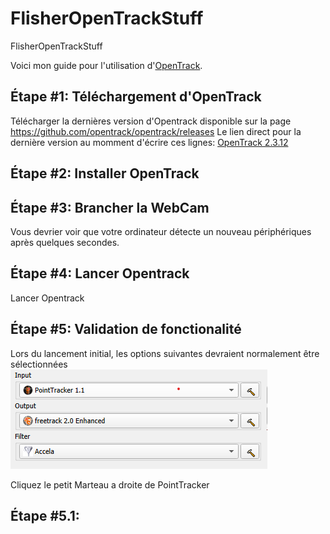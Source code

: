# FlisherOpenTrackStuff
FlisherOpenTrackStuff

Voici mon guide pour l'utilisation d'[OpenTrack](https://github.com/opentrack/opentrack/).


## Étape #1: Téléchargement d'OpenTrack
Télécharger la dernières version d'Opentrack disponible sur la page https://github.com/opentrack/opentrack/releases
Le lien direct pour la dernière version au momment d'écrire ces lignes: [OpenTrack 2.3.12](https://github.com/opentrack/opentrack/releases/download/opentrack-2.3.12/opentrack-2.3.12-win32-setup.exe)

## Étape #2: Installer OpenTrack

## Étape #3: Brancher la WebCam
Vous devrier voir que votre ordinateur détecte un nouveau périphériques après quelques secondes.

## Étape #4: Lancer Opentrack
Lancer Opentrack

## Étape #5: Validation de fonctionalité
Lors du lancement initial, les options suivantes devraient normalement être sélectionnées
![MainMenu](/images/MainMenu_1.png)

Cliquez le petit Marteau a droite de PointTracker

## Étape #5.1: 
